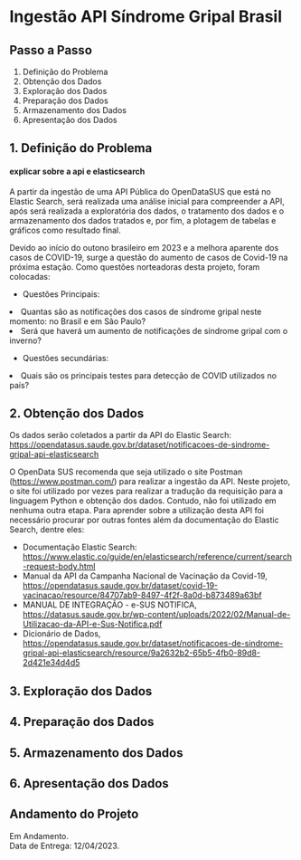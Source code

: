 # Ingestão API Síndrome Gripal Brasil


## Passo a Passo
1. Definição do Problema
2. Obtenção dos Dados
3. Exploração dos Dados
4. Preparação dos Dados
5. Armazenamento dos Dados
6. Apresentação dos Dados


## 1. Definição do Problema
#### explicar sobre a api e elasticsearch
A partir da ingestão de uma API Pública do OpenDataSUS que está no Elastic Search, será realizada uma análise inicial para compreender a API, após será realizada a exploratória dos dados, o tratamento dos dados e o armazenamento dos dados tratados e, por fim, a plotagem de tabelas e gráficos como resultado final.


Devido ao início do outono brasileiro em 2023 e a melhora aparente dos casos de COVID-19, surge a questão do aumento de casos de Covid-19 na próxima estação. Como questões norteadoras desta projeto, foram colocadas:
* Questões Principais:
<li> Quantas são as notificações dos casos de síndrome gripal neste momento: no Brasil e em São Paulo?</li>
<li> Será que haverá um aumento de notificações de síndrome gripal com o inverno? </li>

* Questões secundárias:
<li> Quais são os principais testes para detecção de COVID utilizados no país?</li>

## 2. Obtenção dos Dados
Os dados serão coletados a partir da API do Elastic Search: https://opendatasus.saude.gov.br/dataset/notificacoes-de-sindrome-gripal-api-elasticsearch

O OpenData SUS recomenda que seja utilizado o site Postman (https://www.postman.com/) para realizar a ingestão da API. Neste projeto, o site foi utilizado por vezes para realizar a tradução da requisição para a linguagem Python e obtenção dos dados. Contudo, não foi utilizado em nenhuma outra etapa.
Para aprender sobre a utilização desta API foi necessário procurar por outras fontes além da documentação do Elastic Search, dentre eles:
* Documentação Elastic Search: https://www.elastic.co/guide/en/elasticsearch/reference/current/search-request-body.html
* Manual da API da Campanha Nacional de Vacinação da Covid-19, https://opendatasus.saude.gov.br/dataset/covid-19-vacinacao/resource/84707ab9-8497-4f2f-8a0d-b873489a63bf
* MANUAL DE INTEGRAÇÃO - e-SUS NOTIFICA, https://datasus.saude.gov.br/wp-content/uploads/2022/02/Manual-de-Utilizacao-da-API-e-Sus-Notifica.pdf
* Dicionário de Dados, https://opendatasus.saude.gov.br/dataset/notificacoes-de-sindrome-gripal-api-elasticsearch/resource/9a2632b2-65b5-4fb0-89d8-2d421e34d4d5


## 3. Exploração dos Dados


## 4. Preparação dos Dados

## 5. Armazenamento dos Dados


## 6. Apresentação dos Dados

## Andamento do Projeto
Em Andamento.<br>
Data de Entrega: 12/04/2023.
